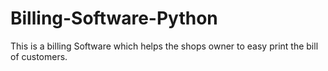# Billing-Software-Python
This is a billing Software which helps the shops owner to easy print the bill of customers.
